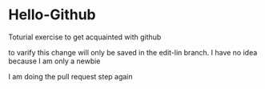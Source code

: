 # Hello-Github
Toturial exercise to get acquainted with github

to varify this change will only be saved in the edit-lin branch.
I have no idea  because I am only a newbie

I am doing the pull request step again
